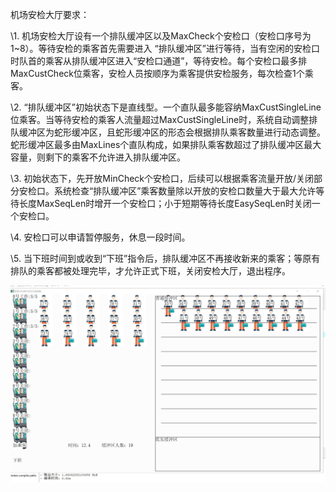 机场安检大厅要求：

\1. 机场安检大厅设有一个排队缓冲区以及MaxCheck个安检口（安检口序号为1~8）。等待安检的乘客首先需要进入 “排队缓冲区”进行等待，当有空闲的安检口时队首的乘客从排队缓冲区进入“安检口通道”，等待安检。每个安检口最多排MaxCustCheck位乘客，安检人员按顺序为乘客提供安检服务，每次检查1个乘客。

\2. “排队缓冲区”初始状态下是直线型。一个直队最多能容纳MaxCustSingleLine位乘客。当等待安检的乘客人流量超过MaxCustSingleLine时，系统自动调整排队缓冲区为蛇形缓冲区，且蛇形缓冲区的形态会根据排队乘客数量进行动态调整。蛇形缓冲区最多由MaxLines个直队构成，如果排队乘客数超过了排队缓冲区最大容量，则剩下的乘客不允许进入排队缓冲区。

\3. 初始状态下，先开放MinCheck个安检口，后续可以根据乘客流量开放/关闭部分安检口。系统检查“排队缓冲区”乘客数量除以开放的安检口数量大于最大允许等待长度MaxSeqLen时增开一个安检口；小于短期等待长度EasySeqLen时关闭一个安检口。

\4. 安检口可以申请暂停服务，休息一段时间。

\5. 当下班时间到或收到“下班”指令后，排队缓冲区不再接收新来的乘客；等原有排队的乘客都被处理完毕，才允许正式下班，关闭安检大厅，退出程序。


 ![Image text](https://github.com/qwerwxyz/airport-check/blob/img/QQ图片20181103215844.jpg)

​       
